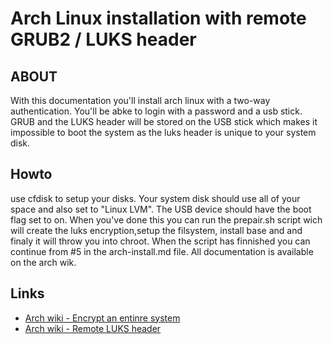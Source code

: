 # Arch Linux installation with remote GRUB2 / LUKS header

## ABOUT
With this documentation you'll install arch linux with a two-way authentication. You'll be abke to login with a password and a usb stick. GRUB and the LUKS header will be stored on the USB stick which makes it impossible to boot the system as the luks header is unique to your system disk.

## Howto
use cfdisk to setup your disks. Your system disk should use all of your space and also set to "Linux LVM". The USB device should have the boot flag set to on. When you've done this you can run the prepair.sh script wich will create the luks encryption,setup the filsystem, install base and and finaly it will throw you into chroot. When the script has finnished you can continue from #5 in the arch-install.md file. All documentation is available on the arch wik.

## Links
* [Arch wiki - Encrypt an entinre system](https://wiki.archlinux.org/index.php/Dm-crypt/Encrypting_an_entire_system#Plain_dm-crypt)
* [Arch wiki - Remote LUKS header](https://wiki.archlinux.org/index.php/Dm-crypt/Specialties#Encrypted_system_using_a_remote_LUKS_header)
